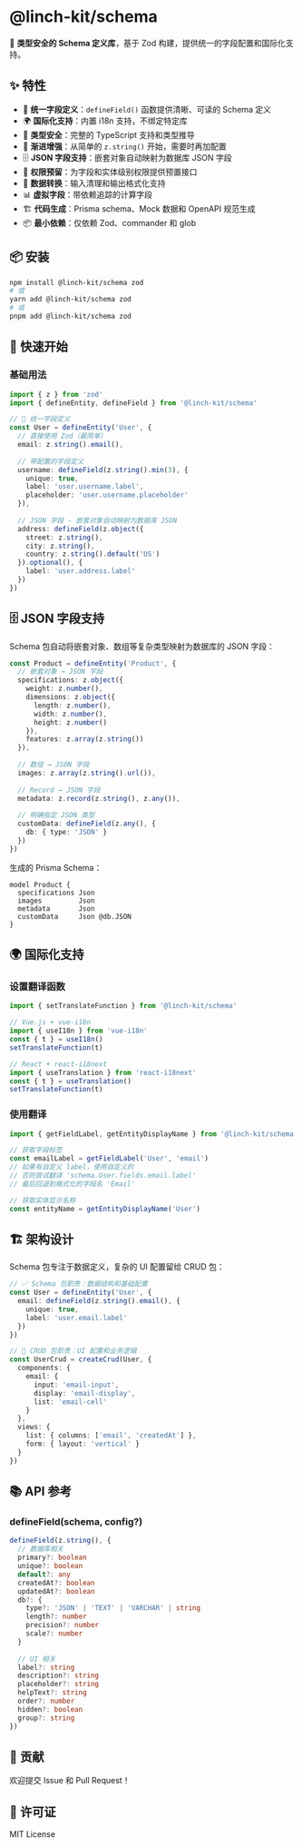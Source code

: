 # @linch-kit/schema

🎯 **类型安全的 Schema 定义库**，基于 Zod 构建，提供统一的字段配置和国际化支持。

## ✨ 特性

- 🎯 **统一字段定义**：`defineField()` 函数提供清晰、可读的 Schema 定义
- 🌍 **国际化支持**：内置 i18n 支持，不绑定特定库
- 🔧 **类型安全**：完整的 TypeScript 支持和类型推导
- 🚀 **渐进增强**：从简单的 `z.string()` 开始，需要时再加配置
- 🗄️ **JSON 字段支持**：嵌套对象自动映射为数据库 JSON 字段
- 🔐 **权限预留**：为字段和实体级别权限提供预置接口
- 🔄 **数据转换**：输入清理和输出格式化支持
- 📊 **虚拟字段**：带依赖追踪的计算字段
- 🏗️ **代码生成**：Prisma schema、Mock 数据和 OpenAPI 规范生成
- 📦 **最小依赖**：仅依赖 Zod、commander 和 glob

## 📦 安装

```bash
npm install @linch-kit/schema zod
# 或
yarn add @linch-kit/schema zod
# 或
pnpm add @linch-kit/schema zod
```

## 🚀 快速开始

### 基础用法

```typescript
import { z } from 'zod'
import { defineEntity, defineField } from '@linch-kit/schema'

// 🎯 统一字段定义
const User = defineEntity('User', {
  // 直接使用 Zod（最简单）
  email: z.string().email(),
  
  // 带配置的字段定义
  username: defineField(z.string().min(3), {
    unique: true,
    label: 'user.username.label',
    placeholder: 'user.username.placeholder'
  }),
  
  // JSON 字段 - 嵌套对象自动映射为数据库 JSON
  address: defineField(z.object({
    street: z.string(),
    city: z.string(),
    country: z.string().default('US')
  }).optional(), {
    label: 'user.address.label'
  })
})
```

## 🗄️ JSON 字段支持

Schema 包自动将嵌套对象、数组等复杂类型映射为数据库的 JSON 字段：

```typescript
const Product = defineEntity('Product', {
  // 嵌套对象 → JSON 字段
  specifications: z.object({
    weight: z.number(),
    dimensions: z.object({
      length: z.number(),
      width: z.number(),
      height: z.number()
    }),
    features: z.array(z.string())
  }),
  
  // 数组 → JSON 字段
  images: z.array(z.string().url()),
  
  // Record → JSON 字段
  metadata: z.record(z.string(), z.any()),
  
  // 明确指定 JSON 类型
  customData: defineField(z.any(), {
    db: { type: 'JSON' }
  })
})
```

生成的 Prisma Schema：
```prisma
model Product {
  specifications Json
  images         Json
  metadata       Json
  customData     Json @db.JSON
}
```

## 🌍 国际化支持

### 设置翻译函数

```typescript
import { setTranslateFunction } from '@linch-kit/schema'

// Vue.js + vue-i18n
import { useI18n } from 'vue-i18n'
const { t } = useI18n()
setTranslateFunction(t)

// React + react-i18next
import { useTranslation } from 'react-i18next'
const { t } = useTranslation()
setTranslateFunction(t)
```

### 使用翻译

```typescript
import { getFieldLabel, getEntityDisplayName } from '@linch-kit/schema'

// 获取字段标签
const emailLabel = getFieldLabel('User', 'email')
// 如果有自定义 label，使用自定义的
// 否则尝试翻译 'schema.User.fields.email.label'
// 最后回退到格式化的字段名 'Email'

// 获取实体显示名称
const entityName = getEntityDisplayName('User')
```

## 🏗️ 架构设计

Schema 包专注于数据定义，复杂的 UI 配置留给 CRUD 包：

```typescript
// ✅ Schema 包职责：数据结构和基础配置
const User = defineEntity('User', {
  email: defineField(z.string().email(), {
    unique: true,
    label: 'user.email.label'
  })
})

// 🔄 CRUD 包职责：UI 配置和业务逻辑
const UserCrud = createCrud(User, {
  components: {
    email: {
      input: 'email-input',
      display: 'email-display',
      list: 'email-cell'
    }
  },
  views: {
    list: { columns: ['email', 'createdAt'] },
    form: { layout: 'vertical' }
  }
})
```

## 📚 API 参考

### defineField(schema, config?)

```typescript
defineField(z.string(), {
  // 数据库相关
  primary?: boolean
  unique?: boolean
  default?: any
  createdAt?: boolean
  updatedAt?: boolean
  db?: {
    type?: 'JSON' | 'TEXT' | 'VARCHAR' | string
    length?: number
    precision?: number
    scale?: number
  }
  
  // UI 相关
  label?: string
  description?: string
  placeholder?: string
  helpText?: string
  order?: number
  hidden?: boolean
  group?: string
})
```



## 🤝 贡献

欢迎提交 Issue 和 Pull Request！

## 📄 许可证

MIT License
